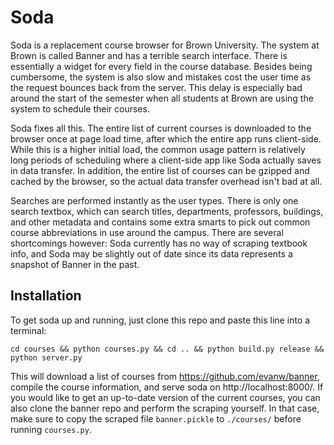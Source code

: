 # Soda

Soda is a replacement course browser for Brown University. The system at Brown is called Banner and has a terrible search interface. There is essentially a widget for every field in the course database. Besides being cumbersome, the system is also slow and mistakes cost the user time as the request bounces back from the server. This delay is especially bad around the start of the semester when all students at Brown are using the system to schedule their courses.

Soda fixes all this. The entire list of current courses is downloaded to the browser once at page load time, after which the entire app runs client-side. While this is a higher initial load, the common usage pattern is relatively long periods of scheduling where a client-side app like Soda actually saves in data transfer. In addition, the entire list of courses can be gzipped and cached by the browser, so the actual data transfer overhead isn't bad at all.

Searches are performed instantly as the user types. There is only one search textbox, which can search titles, departments, professors, buildings, and other metadata and contains some extra smarts to pick out common course abbreviations in use around the campus. There are several shortcomings however: Soda currently has no way of scraping textbook info, and Soda may be slightly out of date since its data represents a snapshot of Banner in the past.

## Installation

To get soda up and running, just clone this repo and paste this line into a terminal:

    cd courses && python courses.py && cd .. && python build.py release && python server.py

This will download a list of courses from https://github.com/evanw/banner, compile the course information, and serve soda on http://localhost:8000/. If you would like to get an up-to-date version of the current courses, you can also clone the banner repo and perform the scraping yourself. In that case, make sure to copy the scraped file `banner.pickle` to `./courses/` before running `courses.py`.
